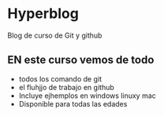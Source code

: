 # Hyperblog
Blog de curso de Git y github


## EN este curso vemos de todo
* todos los comando de git
* el fluhjjo de trabajo en github
* Incluye ejhemplos en windows linuxy mac
* Disponible para todas las edades